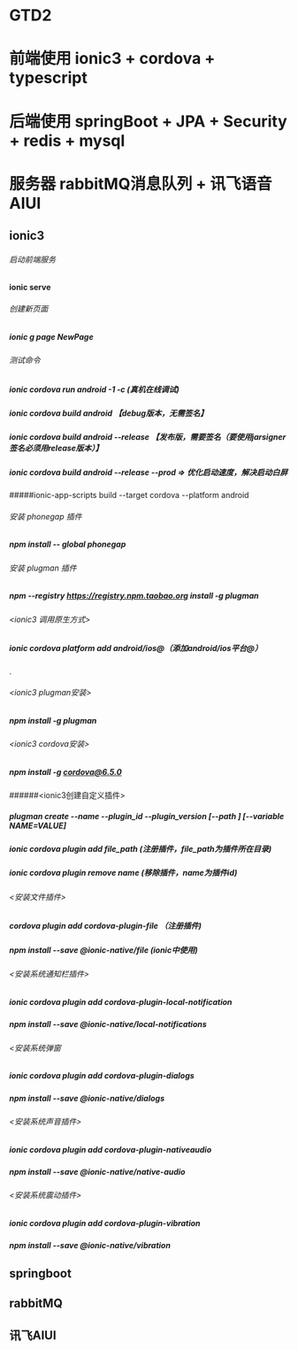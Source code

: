 # GTD2

# 前端使用 ionic3 + cordova + typescript
# 后端使用 springBoot + JPA + Security + redis + mysql
# 服务器 rabbitMQ消息队列 + 讯飞语音AIUI


## ionic3 
###### 启动前端服务
#### ionic serve
###### 创建新页面
##### ionic g page NewPage

###### 测试命令
##### ionic cordova run android -1 -c (真机在线调试)
##### ionic cordova build android 【debug版本，无需签名】
##### ionic cordova build android --release 【发布版，需要签名（要使用jarsigner签名必须用release版本）】
##### ionic cordova build android --release --prod => 优化启动速度，解决启动白屏
#####ionic-app-scripts build --target cordova --platform android

###### 安装 phonegap 插件
##### npm install -- global phonegap

###### 安装 plugman 插件
##### npm --registry https://registry.npm.taobao.org install -g plugman

###### <ionic3 调用原生方式>
##### ionic cordova platform add android/ios@<version>（添加android/ios平台@）
.
###### <ionic3 plugman安装>
##### npm install -g plugman
###### <ionic3 cordova安装>
##### npm install -g cordova@6.5.0
######<ionic3创建自定义插件>
##### plugman create --name <pluginName> --plugin_id <pluginID> --plugin_version <version> [--path <directory>] [--variable NAME=VALUE]
##### ionic cordova plugin add file_path (注册插件，file_path为插件所在目录)
##### ionic cordova plugin remove name (移除插件，name为插件id)
#####
###### <安装文件插件>
##### cordova plugin add cordova-plugin-file （注册插件)
##### npm install --save @ionic-native/file (ionic中使用)
#####
###### <安装系统通知栏插件>
##### ionic cordova plugin add cordova-plugin-local-notification
##### npm install --save @ionic-native/local-notifications
#####
###### <安装系统弹窗
##### ionic cordova plugin add cordova-plugin-dialogs
##### npm install --save @ionic-native/dialogs
#####
###### <安装系统声音插件>
##### ionic cordova plugin add cordova-plugin-nativeaudio
##### npm install --save @ionic-native/native-audio
#####
###### <安装系统震动插件>
##### ionic cordova plugin add cordova-plugin-vibration
##### npm install --save @ionic-native/vibration

## springboot


## rabbitMQ


## 讯飞AIUI
